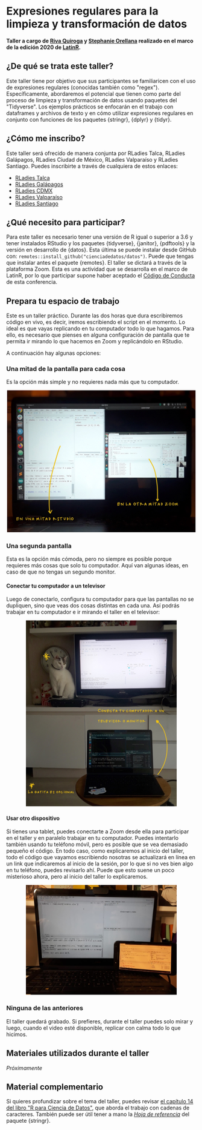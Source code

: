 # Expresiones regulares para la limpieza y transformación de datos

**Taller a cargo de [Riva Quiroga](https://twitter.com/rivaquiroga) y [Stephanie Orellana](https://twitter.com/sporella) realizado en el marco de la edición 2020 de [LatinR](https://latin-r.com/).**

## ¿De qué se trata este taller?

Este taller tiene por objetivo que sus participantes se familiaricen con el uso de expresiones regulares (conocidas también como "regex"). Específicamente, abordaremos el potencial que tienen como parte del proceso de limpieza y transformación de datos usando paquetes del "Tidyverse". Los ejemplos prácticos se enfocarán en el trabajo con dataframes y archivos de texto y en cómo utilizar expresiones regulares en conjunto con funciones de los paquetes {stringr}, {dplyr} y {tidyr}.

## ¿Cómo me inscribo?

Este taller será ofrecido de manera conjunta por RLadies Talca, RLadies Galápagos, RLadies Ciudad de México, RLadies Valparaíso y RLadies Santiago. Puedes inscribirte a través de cualquiera de estos enlaces:
- [RLadies Talca](https://www.meetup.com/es/rladies-talca/events/273486730/)
- [RLadies Galápagos](https://www.meetup.com/es/rladies-galapagos-islands/events/273493704/)
- [RLadies CDMX](https://www.meetup.com/es/rladies-cdmx/events/273511609/)
- [RLadies Valparaíso](https://www.meetup.com/es/rladies-valparaiso/events/273511476/)
- [RLadies Santiago](https://www.meetup.com/es/rladies-scl/events/273511502/)

## ¿Qué necesito para participar?

Para este taller es necesario tener una versión de R igual o superior a 3.6 y tener instalados RStudio y los paquetes {tidyverse}, {janitor}, {pdftools} y la versión en desarrollo de {datos}. Esta última se puede instalar desde GitHub con: `remotes::install_github("cienciadedatos/datos")`. Puede que tengas que instalar antes el paquete {remotes}.
El taller se dictará a través de la plataforma Zoom. 
Esta es una actividad que se desarrolla en el marco de LatinR, por lo que participar supone haber aceptado el [Código de Conducta](https://latin-r.com/cdc/) de esta conferencia. 

## Prepara tu espacio de trabajo

Este es un taller práctico. Durante las dos horas que dura escribiremos código en vivo, es decir, iremos escribiendo el script en el momento. Lo ideal es que vayas replicando en tu computador todo lo que hagamos. Para ello, es necesario que pienses en alguna configuración de pantalla que te permita ir mirando lo que hacemos en Zoom y replicándolo en RStudio.  

A continuación hay algunas opciones:

### Una mitad de la pantalla para cada cosa

Es la opción más simple y no requieres nada más que tu computador. 

<p align="center">
<img src="imagenes/pantalla-dividida.JPG" width="500"/>
</p>

### Una segunda pantalla

Esta es la opción más cómoda, pero no siempre es posible porque requieres más cosas que solo tu computador. Aquí van algunas ideas, en caso de que no tengas un segundo monitor.

#### Conectar tu computador a un televisor

Luego de conectarlo, configura tu computador para que las pantallas no se dupliquen, sino que veas dos cosas distintas en cada una. Así podrás trabajar en tu computador e ir mirando el taller en el televisor:

<p align="center">
<img src="imagenes/compu-tele.JPG" width="400"/>
</p>

#### Usar otro dispositivo

Si tienes una tablet, puedes conectarte a Zoom desde ella para participar en el taller y en paralelo trabajar en tu computador. Puedes intentarlo también usando tu teléfono móvil, pero es posible que se vea demasiado pequeño el código. En todo caso, como explicaremos al inicio del taller, todo el código que vayamos escribiendo nosotras se actualizará en línea en un link que indicaremos al inicio de la sesión, por lo que si no ves bien algo en tu teléfono, puedes revisarlo ahí. Puede que esto suene un poco misterioso ahora, pero al inicio del taller lo explicaremos. 

<p align="center">
<img src="imagenes/compu-telefono.jpeg" width="400"/>
</p>

### Ninguna de las anteriores

El taller quedará grabado. Si prefieres, durante el taller puedes solo mirar y luego, cuando el video esté disponible, replicar con calma todo lo que hicimos. 

## Materiales utilizados durante el taller

_Próximamente_

## Material complementario

Si quieres profundizar sobre el tema del taller, puedes revisar [el capítulo 14 del libro "R para Ciencia de Datos"](https://es.r4ds.hadley.nz/cadenas-de-caracteres.html), que aborda el trabajo con cadenas de caracteres. También puede ser útil tener a mano la [_Hoja de referencia_](https://github.com/rstudio/cheatsheets/blob/master/translations/spanish/strings_Spanish.pdf) del paquete {stringr}.



